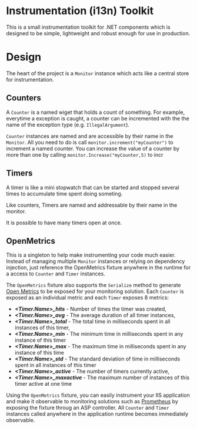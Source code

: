 # Instrumentation (i13n) Toolkit

This is a small instrumentation toolkit for .NET components which is designed to be simple, lightweight and robust enough for use in production.

# Design

The heart of the project is a `Monitor` instance which acts like a central store for instrumentation.

## Counters

A `Counter` is a named wiget that holds a count of something. For example, everytime a exception is caught, a counter can be incremented with the the name of the exception type (e.g. `IllegalArgument`).

`Counter` instances are named and are accessible by their name in the `Monitor`. All you need to do is call `monitor.increment("myCounter")` to increment a named counter. You can increase the value of a counter by more than one by calling `monitor.Increase("myCounter,5)`  to incr

## Timers

A timer is like a mini stopwatch that can be started and stopped several times to accumulate time spent doing someting.

Like counters, Timers are named and addressable by their name in the monitor.

It is possible to have many timers open at once.

## OpenMetrics

This is a singleton to help make instrumenting your code much easier. Instead of managing multiple `Monitor` instances or relying on dependency injection, just reference the OpenMetrics fixture anywhere in the runtime for a access to `Counter` and `Timer` instances.

The `OpenMetrics` fixture also supports the `Serialize` method to generate [Open Metrics](https://openmetrics.io/) to be exposed for your monitoring solution. Each `Counter` is exposed as an individual metric and each `Timer` exposes 8 metrics:
* _**<Timer.Name>_hits**_ - Number of times the timer was created,
* _**<Timer.Name>_avg**_ - The average duration of all timer instances,
* _**<Timer.Name>_total**_ - The total time in milliseconds spent in all instances of this timer,
* _**<Timer.Name>_min**_ - The minimum time in milliseconds spent in any instance of this timer
* _**<Timer.Name>_max**_ - The maximum time in milliseconds spent in any instance of this time
* _**<Timer.Name>_std**_ - The standard deviation of time in milliseconds spent in all instances of this timer
* _**<Timer.Name>_active**_ - The number of timers currently active,
* _**<Timer.Name>_maxactive**_ - The maximum number of instances of this timer active at one time

Using the `OpenMetrics` fixture, you can easily instrument your IIS application and make it observable to monitoring solutions such as [Prometheus](https://prometheus.io/) by exposing the fixture throug an ASP controller. All `Counter` and `Timer` instances called anywhere in the application runtime becomes immediately observable.
